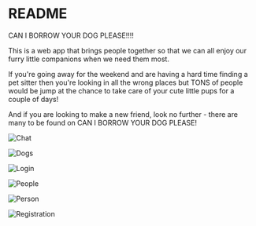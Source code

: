 # README

CAN I BORROW YOUR DOG PLEASE!!!!

This is a web app that brings people together so that we can all enjoy our furry little companions when we need them most.

If you're going away for the weekend and are having a hard time finding a pet sitter then you're looking in all the wrong places but TONS of people would be jump at the chance to take care of your cute little pups for a couple of days!

And if you are looking to make a new friend, look no further - there are many to be found on CAN I BORROW YOUR DOG PLEASE!

![Chat](https://user-images.githubusercontent.com/103478551/208367306-7b17366e-bd8b-407b-9b4f-769ba267f771.jpg)

![Dogs](https://user-images.githubusercontent.com/103478551/208367317-8809a43c-9ab4-4dda-a29e-0f5949fcafff.png)

![Login](https://user-images.githubusercontent.com/103478551/208367328-e2e7a4a8-08d7-48c3-8560-41b4599c74c3.jpg)

![People](https://user-images.githubusercontent.com/103478551/208367338-e91d23f9-0477-4357-a1dd-9c33416f11f6.png)

![Person](https://user-images.githubusercontent.com/103478551/208367344-0c4c3f4a-774a-41a9-930f-c80d3beaf075.png)

![Registration](https://user-images.githubusercontent.com/103478551/208367353-73276e42-dc35-4505-a501-098709e5a4b7.png)
